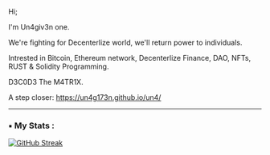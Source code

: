 Hi;

I'm Un4giv3n one. 

We're fighting for Decenterlize world, we'll return power to individuals.

Intrested in Bitcoin, Ethereum network, Decenterlize Finance, DAO, NFTs, RUST & Solidity Programming. 

D3C0D3 The M4TR1X.

A step closer: https://un4g173n.github.io/un4/

---

### ▪️ My Stats :
[![GitHub Streak](http://github-readme-streak-stats.herokuapp.com?user=Un4G173N&theme=dark&background=000000)](https://git.io/streak-stats)












